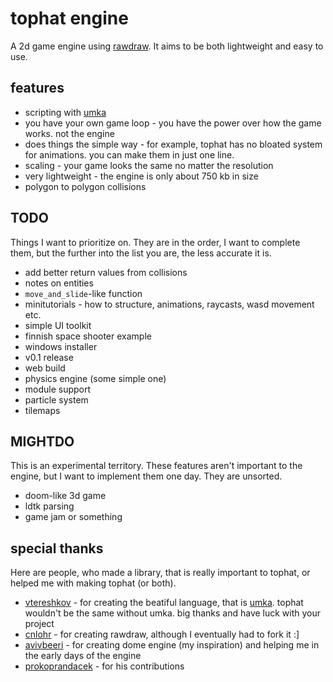 # tophat engine
A 2d game engine using [rawdraw](https://github.com/cntools/rawdraw). It aims to be both lightweight and easy to use.

## features

- scripting with [umka](https://github.com/vtereshkov/umka-lang)
- you have your own game loop - you have the power over how the game works. not the engine
- does things the simple way - for example, tophat has no bloated system for animations. you can make them in just one line.
- scaling - your game looks the same no matter the resolution
- very lightweight - the engine is only about 750 kb in size
- polygon to polygon collisions

## TODO

Things I want to prioritize on. They are in the order, I want to complete them, but the further into the list you are, the less accurate it is.

- add better return values from collisions
- notes on entities
- `move_and_slide`-like function
- minitutorials - how to structure, animations, raycasts, wasd movement etc.
- simple UI toolkit
- finnish space shooter example
- windows installer
- v0.1 release
- web build
- physics engine (some simple one)
- module support
- particle system
- tilemaps

## MIGHTDO

This is an experimental territory. These features aren't important to the engine, but I want to implement them one day. They are unsorted.

- doom-like 3d game
- ldtk parsing
- game jam or something

## special thanks

Here are people, who made a library, that is really important to tophat, or helped me with making tophat (or both).

- [vtereshkov](https://github.com/vtereshkov) - for creating the beatiful language, that is [umka](https://github.com/vtereshkov/umka-lang). tophat wouldn't be the same without umka. big thanks and have luck with your project
- [cnlohr](https://github.com/cnlohr) - for creating rawdraw, although I eventually had to fork it :]
- [avivbeeri](https://github.com/avivbeeri) - for creating dome engine (my inspiration) and helping me in the early days of the engine
- [prokoprandacek](https://github.com/prokoprandacek) - for his contributions
